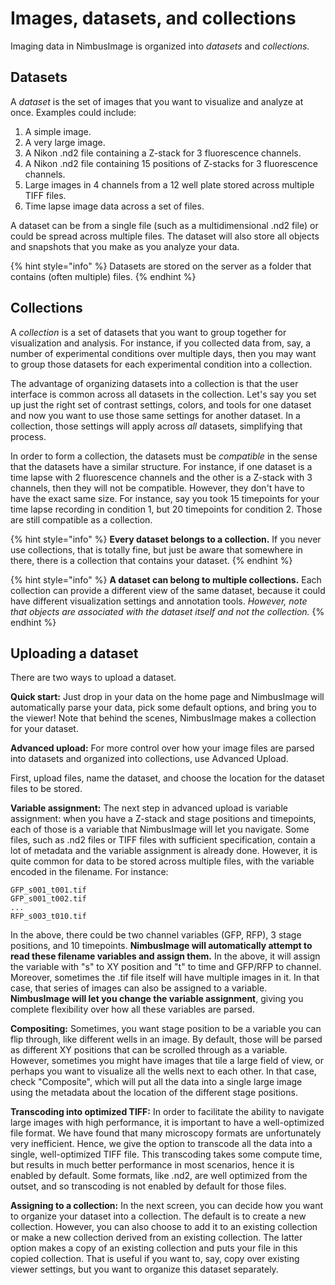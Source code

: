 # Images, datasets, and collections

Imaging data in NimbusImage is organized into _datasets_ and _collections._

## Datasets

A _dataset_ is the set of images that you want to visualize and analyze at once. Examples could include:

1. A simple image.
2. A very large image.
3. A Nikon .nd2 file containing a Z-stack for 3 fluorescence channels.
4. A Nikon .nd2 file containing 15 positions of Z-stacks for 3 fluorescence channels.
5. Large images in 4 channels from a 12 well plate stored across multiple TIFF files.
6. Time lapse image data across a set of files.

A dataset can be from a single file (such as a multidimensional .nd2 file) or could be spread across multiple files. The dataset will also store all objects and snapshots that you make as you analyze your data.

{% hint style="info" %}
Datasets are stored on the server as a folder that contains (often multiple) files.
{% endhint %}

## Collections

A _collection_ is a set of datasets that you want to group together for visualization and analysis. For instance, if you collected data from, say, a number of experimental conditions over multiple days, then you may want to group those datasets for each experimental condition into a collection.

The advantage of organizing datasets into a collection is that the user interface is common across all datasets in the collection. Let's say you set up just the right set of contrast settings, colors, and tools for one dataset and now you want to use those same settings for another dataset. In a collection, those settings will apply across _all_ datasets, simplifying that process.

In order to form a collection, the datasets must be _compatible_ in the sense that the datasets have a similar structure. For instance, if one dataset is a time lapse with 2 fluorescence channels and the other is a Z-stack with 3 channels, then they will not be compatible. However, they don't have to have the exact same size. For instance, say you took 15 timepoints for your time lapse recording in condition 1, but 20 timepoints for condition 2. Those are still compatible as a collection.

{% hint style="info" %}
**Every dataset belongs to a collection.** If you never use collections, that is totally fine, but just be aware that somewhere in there, there is a collection that contains your dataset.
{% endhint %}

{% hint style="info" %}
**A dataset can belong to multiple collections.** Each collection can provide a different view of the same dataset, because it could have different visualization settings and annotation tools. _However, note that objects are associated with the dataset itself and not the collection._
{% endhint %}

## Uploading a dataset

There are two ways to upload a dataset.

**Quick start:** Just drop in your data on the home page and NimbusImage will automatically parse your data, pick some default options, and bring you to the viewer! Note that behind the scenes, NimbusImage makes a collection for your dataset.

**Advanced upload:** For more control over how your image files are parsed into datasets and organized into collections, use Advanced Upload.

First, upload files, name the dataset, and choose the location for the dataset files to be stored.

**Variable assignment:** The next step in advanced upload is variable assignment: when you have a Z-stack and stage positions and timepoints, each of those is a variable that NimbusImage will let you navigate. Some files, such as .nd2 files or TIFF files with sufficient specification, contain a lot of metadata and the variable assignment is already done. However, it is quite common for data to be stored across multiple files, with the variable encoded in the filename. For instance:

```
GFP_s001_t001.tif
GFP_s001_t002.tif
...
RFP_s003_t010.tif
```

In the above, there could be two channel variables (GFP, RFP), 3 stage positions, and 10 timepoints. **NimbusImage will automatically attempt to read these filename variables and assign them.** In the above, it will assign the variable with "s" to XY position and "t" to time and GFP/RFP to channel. Moreover, sometimes the .tif file itself will have multiple images in it. In that case, that series of images can also be assigned to a variable. **NimbusImage will let you change the variable assignment**, giving you complete flexibility over how all these variables are parsed.

**Compositing:** Sometimes, you want stage position to be a variable you can flip through, like different wells in an image. By default, those will be parsed as different XY positions that can be scrolled through as a variable. However, sometimes you might have images that tile a large field of view, or perhaps you want to visualize all the wells next to each other. In that case, check "Composite", which will put all the data into a single large image using the metadata about the location of the different stage positions.

**Transcoding into optimized TIFF:** In order to facilitate the ability to navigate large images with high performance, it is important to have a well-optimized file format. We have found that many microscopy formats are unfortunately very inefficient. Hence, we give the option to transcode all the data into a single, well-optimized TIFF file. This transcoding takes some compute time, but results in much better performance in most scenarios, hence it is enabled by default. Some formats, like .nd2, are well optimized from the outset, and so transcoding is not enabled by default for those files.

**Assigning to a collection:** In the next screen, you can decide how you want to organize your dataset into a collection. The default is to create a new collection. However, you can also choose to add it to an existing collection or make a new collection derived from an existing collection. The latter option makes a copy of an existing collection and puts your file in this copied collection. That is useful if you want to, say, copy over existing viewer settings, but you want to organize this dataset separately.
